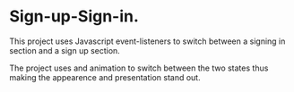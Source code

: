 # Sign-up-Sign-in.
This project uses Javascript event-listeners to switch between a signing in section and a sign up section. 

The project uses and animation to switch between the two states thus making the appearence and presentation stand out.
